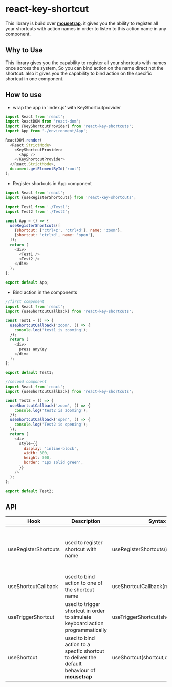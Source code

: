 # react-key-shortcut

This library is build over [**mousetrap**](https://www.npmjs.com/package/mousetrap). it gives you the ability to register all your shortcuts with action names in order to listen to this action name in any component.

## Why to Use

This library gives you the capability to register all your shortcuts with names once across the system, So  you can bind action on the name direct not the shortcut. also it gives you the capability to bind action on the specific shortcut in one component.

## How to use

* wrap the app in 'index.js' with KeyShortcutprovider

```javascript
import React from 'react';
import ReactDOM from 'react-dom';
import {KeyShortcutProvider} from 'react-key-shortcuts';
import App from './environment/App';

ReactDOM.render(
  <React.StrictMode>
    <KeyShortcutProvider>
      <App />
    </KeyShortcutProvider>
  </React.StrictMode>,
  document.getElementById('root')
);

```
* Register shortcuts in App component

```javascript
import React from 'react';
import {useRegisterShortcuts} from 'react-key-shortcuts';

import Test1 from './Test1';
import Test2 from './Test2';

const App = () => {
  useRegisterShortcuts([
    {shortcut: ['ctrl+z', 'ctrl+d'], name: 'zoom'},
    {shortcut: 'ctrl+d', name: 'open'},
  ]);
  return (
    <div>
      <Test1 />
      <Test2 />
    </div>
  );
};

export default App;
```

* Bind action in the components

```javascript
//first component
import React from 'react';
import {useShortcutCallback} from 'react-key-shortcuts';

const Test1 = () => {
  useShortcutCallback('zoom', () => {
    console.log('test1 is zooming');
  });
  return (
    <div>
      press anyKey
    </div>
  );
};

export default Test1;
```

```javascript
//second component
import React from 'react';
import {useShortcutCallback} from 'react-key-shortcuts';

const Test2 = () => {
  useShortcutCallback('zoom', () => {
    console.log('test2 is zooming');
  });
  useShortcutCallback('open', () => {
    console.log('Test2 is opening');
  });
  return (
    <div
      style={{
        display: 'inline-block',
        width: 300,
        height: 300,
        border: '1px solid green',
      }}
    />
  );
};

export default Test2;
```

## API

Hook | Description | Syntax | Params
----|----|----|----
useRegisterShortcuts | used to register shortcut with name | useRegisterShortcuts(shortcuts)| shortcuts: array of object {shortcut,name}. shortcut accept the same input of shortcut in **mousetrap**
useShortcutCallback | used to bind action to one of the shortcut name | useShortcutCallback(name,callback)| name is the register name for the shortcut
useTriggerShortcut | used to trigger shortcut in order to simulate keyboard action programmatically | useTriggerShortcut(shortcutOrName) | shortcutOrName is wether an action name (zoom) or a real shortcut(ctrl+z)
useShortcut | used to bind action to a specfic shortcut to deliver the default behaviour of **mousetrap** | useShortcut(shortcut,callback)| shortcut accept the same input of shortcut in **mousetrap**
